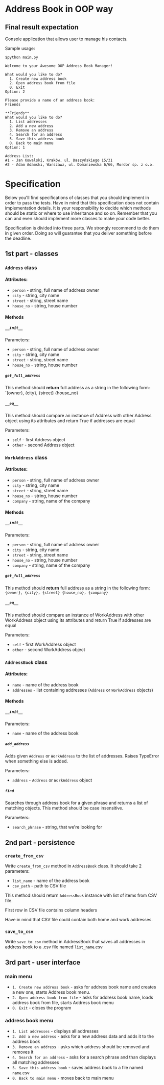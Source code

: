 # Address Book in OOP way

## Final result expectation

Console application that allows user to manage his contacts.

Sample usage:
```
$python main.py

Welcome to your Awesome OOP Address Book Manager!

What would you like to do?
  1. Create new address book
  2. Open address book from file
  0. Exit
Option: 2

Please provide a name of an address book:
Friends

**Friends**
What would you like to do?
  1. List addresses
  2. Add a new address
  3. Remove an address
  4. Search for an address
  5. Save this address book
  0. Back to main menu
Option: 1

Address List:
#1 - Jan Kowalski, Kraków, ul. Daszyńskiego 15/31
#2 - Adam Adamski, Warszawa, ul. Domaniewska 6/66, Mordor sp. z o.o.
```

# Specification
Below you'll find specifications of classes that you should implement in order to pass the tests. Have in mind that this specification does not contain implementation details. It is your responsibility to decide which methods should be static or where to use inheritance and so on. Remember that you can and even should implement more classes to make your code better.

Specification is divided into three parts. We strongly recommend to do them in given order. Doing so will guarantee that you deliver something before the deadline.

## 1st part - classes

### `Address` class

#### Attributes:

* `person` - string, full name of address owner
* `city` - string, city name
* `street` - string, street name
* `house_no` - string, house number

#### Methods

##### `__init__`

Parameters:
* `person` - string, full name of address owner
* `city` - string, city name
* `street` - string, street name
* `house_no` - string, house number

##### `get_full_address`

This method should __return__ full address as a string in the following form:
`{owner}, {city}, {street} {house_no}

##### `__eq__`

This method should compare an instance of Address with other Address object using its attributes and return True if addresses are equal

Parameters:
* `self` - first Address object
* `other` - second Address object


### `WorkAddress` class

#### Attributes:

* `person` - string, full name of address owner
* `city` - string, city name
* `street` - string, street name
* `house_no` - string, house number
* `company` - string, name of the company

#### Methods

##### `__init__`

Parameters:
* `person` - string, full name of address owner
* `city` - string, city name
* `street` - string, street name
* `house_no` - string, house number
* `company` - string, name of the company

##### `get_full_address`

This method should __return__ full address as a string in the following form:
`{owner}, {city}, {street} {house_no}, {company}`

##### `__eq__`

This method should compare an instance of WorkAddress with other WorkAddress object using its attributes and return True if addresses are equal

Parameters:
* `self` - first WorkAddress object
* `other` - second WorkAddress object

### `AddressBook` class

#### Attributes:

* `name` - name of the address book
* `addresses` - list containing addresses (`Address` or `WorkAddress` objects)

#### Methods

##### `__init__`

Parameters:
* `name` - name of the address book

##### `add_address`
Adds given `Address` or `WorkAddress` to the list of addresses. Raises TypeError when something else is added.

Parameters:
* `address` - `Address` or `WorkAddress` object

##### `find`
Searches through address book for a given phrase and returns a list of matching objects. This method should be case insensitive.

Parameters:
* `search_phrase` - string, that we're looking for


## 2nd part - persistence
### `create_from_csv`

Write `create_from_csv` method in `AddressBook` class. It should take
2 parameters:

* `list_name` - name of the address book
* `csv_path` - path to CSV file

This method should return `AddressBook` instance with list of items from
CSV file.

First row in CSV file contains column headers

Have in mind that CSV file could contain both home and work addresses.

### `save_to_csv`
Write `save_to_csv` method in AddressBook that saves all addresses in address book to a .csv file named `list_name`.csv

## 3rd part - user interface
### main menu
* `1. Create new address book` - asks for address book name and creates a new one, starts Address book menu.
* `2. Open address book from file` - asks for address book name, loads address book from file, starts Address book menu
* `0. Exit` - closes the program

### address book menu
* `1. List addresses` - displays all addresses
* `2. Add a new address` - asks for a new address data and adds it to the address book
* `3. Remove an address` - asks which address should be removed and removes it
* `4. Search for an address` - asks for a search phrase and than displays all matching addresses
* `5. Save this address book` - saves address book to a file named `name`.csv
* `0. Back to main menu` - moves back to main menu
